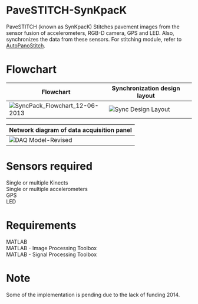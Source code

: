 # PaveSTITCH-SynKpacK
PaveSTITCH (known as SynKpacK) Stitches pavement images from the sensor fusion of accelerometers, RGB-D camera, GPS and LED. Also, synchronizes the data from these sensors. For stitching module, refer to [AutoPanoStitch](https://github.com/preethamam/AutoPanoStitch).

# Flowchart
| Flowchart                                                                                                                               | Synchronization design layout                                                                                                |   |
|-----------------------------------------------------------------------------------------------------------------------------------------|------------------------------------------------------------------------------------------------------------------------------|---|
| ![SyncPack_Flowchart_12-06-2013](https://user-images.githubusercontent.com/28588878/151493854-430000c0-575e-4886-9da5-561cda9ca4a3.png) | ![Sync Design Layout](https://user-images.githubusercontent.com/28588878/151494622-fba76ea0-e514-4130-bbeb-affd1a550242.png) |   |

| Network diagram of data acquisition panel |
| -------------- |
| ![DAQ Model-Revised](https://user-images.githubusercontent.com/28588878/151495002-f6f2518a-e84c-4cd1-8aab-230eb2e8aede.png) |


# Sensors required
Single or multiple Kinects <br />
Single or multiple accelerometers <br />
GPS <br />
LED <br />

# Requirements
MATLAB <br />
MATLAB - Image Processing Toolbox <br />
MATLAB - Signal Processing Toolbox <br />

# Note
Some of the implementation is pending due to the lack of funding 2014.
